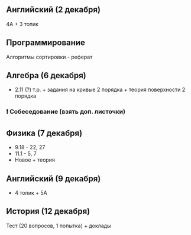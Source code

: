 ## Английский (2 декабря)
4A + 3 топик
## Программирование
Алгоритмы сортировки - реферат

## Алгебра (6 декабря)
- 2.11 (?) т.р. + задания на кривые 2 порядка + теория поверхности 2 порядка 

### ❗ Собеседование (взять доп. листочки)

## Физика (7 декабря)

- 9.18 - 22, 27
- 11.1 - 5, 7
- Новое + теория

## Английский (9 декабря)
- 4 топик + 5A

## История (12 декабря)
Тест (20 вопросов, 1 попытка) + доклады
